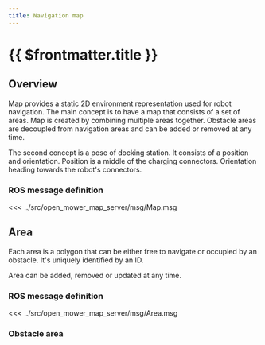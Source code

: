 ```yaml
---
title: Navigation map
---
```

# {{ $frontmatter.title }}

## Overview

Map provides a static 2D environment representation used for robot navigation.
The main concept is to have a map that consists of a set of areas. Map is created by combining multiple areas together. Obstacle areas are decoupled from navigation areas and can be added or removed at any time.

The second concept is a pose of docking station. It consists of a position and orientation. Position is a middle of the charging connectors. Orientation heading towards the robot's connectors.

### ROS message definition

<<< ../src/open_mower_map_server/msg/Map.msg

## Area

Each area is a polygon that can be either free to navigate or occupied by an obstacle. It's uniquely identified by an ID.


Area can be added, removed or updated at any time.

### ROS message definition

<<< ../src/open_mower_map_server/msg/Area.msg


### Obstacle area

